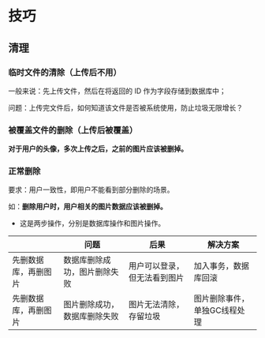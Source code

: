 # 技巧

## 清理

### 临时文件的清除（上传后不用）

一般来说：先上传文件，然后在将返回的 ID 作为字段存储到数据库中；

问题：上传完文件后，如何知道该文件是否被系统使用，防止垃圾无限增长？



### 被覆盖文件的删除（上传后被覆盖）

**对于用户的头像，多次上传之后，之前的图片应该被删掉。**



### 正常删除

要求：用户一致性，即用户不能看到部分删除的场景。

如：**删除用户时，用户相关的图片数据应该被删掉。**

- 这是两步操作，分别是数据库操作和图片操作。

|                      | 问题                         | 后果                         | 解决方案                     |
| -------------------- | ---------------------------- | ---------------------------- | ---------------------------- |
| 先删数据库，再删图片 | 数据库删除成功，图片删除失败 | 用户可以登录，但无法看到图片 | 加入事务，数据库回滚         |
| 先删数据库，再删图片 | 图片删除成功，数据库删除失败 | 图片无法清除，存留垃圾       | 图片删除事件，单独GC线程处理 |
